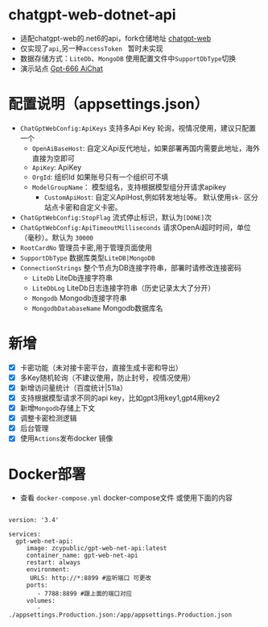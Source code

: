 # chatgpt-web-dotnet-api
- 适配chatgpt-web的.net6的api，fork仓储地址 [chatgpt-web](//github.com/jkhcc11/chatgpt-web)
- 仅实现了`api`,另一种`accessToken ` 暂时未实现
- 数据存储方式：`LiteDb`、`MongoDB` 使用配置文件中`SupportDbType`切换
- 演示站点 [Gpt-666 AiChat](//ai1.gpt-666.com)

# 配置说明（appsettings.json）
- `ChatGptWebConfig:ApiKeys` 支持多Api Key 轮询，视情况使用，建议只配置一个
	- `OpenAiBaseHost`: 自定义Api反代地址，如果部署再国内需要此地址，海外直接为空即可
	- `ApiKey`: ApiKey
	- `OrgId`: 组织Id  如果账号只有一个组织可不填
	- `ModelGroupName`： 模型组名，支持根据模型组分开请求apikey
        - `CustomApiHost`: 自定义ApiHost,例如转发地址等。 默认使用`sk-` 区分站点卡密和自定义卡密。
- `ChatGptWebConfig:StopFlag` 流式停止标识，默认为`[DONE]`次
- `ChatGptWebConfig:ApiTimeoutMilliseconds` 请求OpenAi超时时间，单位（毫秒）。默认为 `30000` 
- `RootCardNo` 管理员卡密,用于管理页面使用
- `SupportDbType` 数据库类型`LiteDB|MongoDB`
- `ConnectionStrings` 整个节点为DB连接字符串，部署时请修改连接密码
	- `LiteDb` LiteDb连接字符串
	- `LiteDbLog` LiteDb日志连接字符串（历史记录太大了分开）
	- `Mongodb` Mongodb连接字符串
	- `MongodbDatabaseName` Mongodb数据库名

# 新增
- [x] 卡密功能（未对接卡密平台，直接生成卡密和导出）
- [x] 多Key随机轮询（不建议使用，防止封号，视情况使用）
- [x] 新增访问量统计（百度统计|51la）
- [x] 支持根据模型请求不同的api key，比如gpt3用key1,gpt4用key2
- [x] 新增`Mongodb`存储上下文
- [x] 调整卡密检测逻辑
- [x] 后台管理
- [x] 使用`Actions`发布docker 镜像

# Docker部署
- 查看 `docker-compose.yml` docker-compose文件
或使用下面的内容

```

version: '3.4'

services:
  gpt-web-net-api:
     image: zcypublic/gpt-web-net-api:latest
     container_name: gpt-web-net-api
     restart: always
     environment:
      URLS: http://*:8899 #监听端口 可更改
     ports:
        - 7788:8899 #跟上面的端口对应
     volumes:
        - ./appsettings.Production.json:/app/appsettings.Production.json

```


